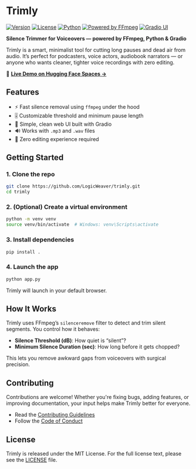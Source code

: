 # Trimly

[![Version](https://img.shields.io/badge/version-1.0.1-blue.svg)](https://github.com/LogicWeaver/trimly/releases)
[![License](https://img.shields.io/badge/license-MIT-green.svg)](LICENSE)
[![Python](https://img.shields.io/badge/python-3.10%2B-blue.svg)](https://www.python.org/downloads/)
[![Powered by FFmpeg](https://img.shields.io/badge/powered%20by-FFmpeg-red.svg)](https://ffmpeg.org/)
[![Gradio UI](https://img.shields.io/badge/UI-Gradio-ff69b4.svg)](https://www.gradio.app/)

**Silence Trimmer for Voiceovers — powered by FFmpeg, Python & Gradio**

Trimly is a smart, minimalist tool for cutting long pauses and dead air from audio. It’s perfect for podcasters, voice actors, audiobook narrators — or anyone who wants cleaner, tighter voice recordings with zero editing.

🚀 [**Live Demo on Hugging Face Spaces →**](https://huggingface.co/spaces/your-username/trimly)

## Features

- ⚡ Fast silence removal using `ffmpeg` under the hood
- 🎚️ Customizable threshold and minimum pause length
- 🧠 Simple, clean web UI built with Gradio
- 🔊 Works with `.mp3` and `.wav` files
- 🧼 Zero editing experience required

## Getting Started

### 1. Clone the repo

```bash
git clone https://github.com/LogicWeaver/trimly.git
cd trimly
```

### 2. (Optional) Create a virtual environment

```bash
python -m venv venv
source venv/bin/activate  # Windows: venv\Scripts\activate
```

### 3. Install dependencies

```bash
pip install .
```

### 4. Launch the app

```bash
python app.py
```

Trimly will launch in your default browser.

## How It Works

Trimly uses FFmpeg’s `silenceremove` filter to detect and trim silent segments. You control how it behaves:

- **Silence Threshold (dB)**: How quiet is “silent”?
- **Minimum Silence Duration (sec)**: How long before it gets chopped?

This lets you remove awkward gaps from voiceovers with surgical precision.

## Contributing

Contributions are welcome! Whether you're fixing bugs, adding features, or improving documentation, your input helps make Trimly better for everyone.

- Read the [Contributing Guidelines](docs/CONTRIBUTING.md)
- Follow the [Code of Conduct](docs/CODE_OF_CONDUCT.md)

## License

Trimly is released under the MIT License. For the full license text, please see the [LICENSE](LICENSE) file.
